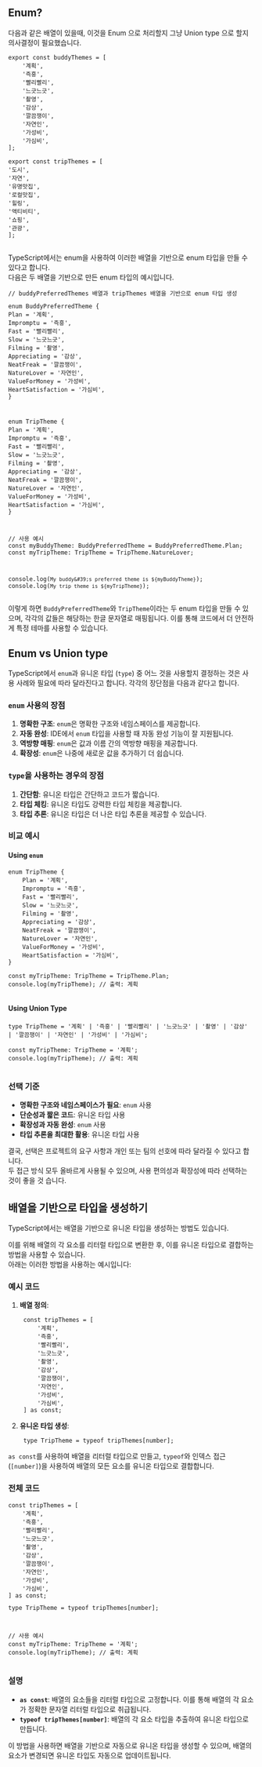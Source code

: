 <h2>Enum?</h2>
<p>다음과 같은 배열이 있을때, 이것을 Enum 으로 처리할지 그냥 Union type 으로 할지 의사결정이 필요했습니다.</p>
<pre><code class="language-ts">export const buddyThemes = [
    &#39;계획&#39;,
    &#39;즉흥&#39;,
    &#39;빨리빨리&#39;,
    &#39;느긋느긋&#39;,
    &#39;촬영&#39;,
    &#39;감상&#39;,
    &#39;깔끔쟁이&#39;,
    &#39;자연인&#39;,
    &#39;가성비&#39;,
    &#39;가심비&#39;,
];
<p>export const tripThemes = [
'도시',
'자연',
'유명맛집',
'로컬맛집',
'힐링',
'액티비티',
'쇼핑',
'관광',
];</code></pre></p>
<p>TypeScript에서는 enum을 사용하여 이러한 배열을 기반으로 enum 타입을 만들 수 있다고 합니다.<br>다음은 두 배열을 기반으로 만든 enum 타입의 예시입니다.</p>
<pre><code class="language-typescript">// buddyPreferredThemes 배열과 tripThemes 배열을 기반으로 enum 타입 생성
<p>enum BuddyPreferredTheme {
Plan = '계획',
Impromptu = '즉흥',
Fast = '빨리빨리',
Slow = '느긋느긋',
Filming = '촬영',
Appreciating = '감상',
NeatFreak = '깔끔쟁이',
NatureLover = '자연인',
ValueForMoney = '가성비',
HeartSatisfaction = '가심비',
}</p>
<p>enum TripTheme {
Plan = '계획',
Impromptu = '즉흥',
Fast = '빨리빨리',
Slow = '느긋느긋',
Filming = '촬영',
Appreciating = '감상',
NeatFreak = '깔끔쟁이',
NatureLover = '자연인',
ValueForMoney = '가성비',
HeartSatisfaction = '가심비',
}</p>
<p>// 사용 예시
const myBuddyTheme: BuddyPreferredTheme = BuddyPreferredTheme.Plan;
const myTripTheme: TripTheme = TripTheme.NatureLover;</p>
<p>console.log(<code>My buddy&amp;#39;s preferred theme is ${myBuddyTheme}</code>);
console.log(<code>My trip theme is ${myTripTheme}</code>);</code></pre></p>
<p>이렇게 하면 <code>BuddyPreferredTheme</code>와 <code>TripTheme</code>이라는 두 enum 타입을 만들 수 있으며, 각각의 값들은 해당하는 한글 문자열로 매핑됩니다. 이를 통해 코드에서 더 안전하게 특정 테마를 사용할 수 있습니다.</p>
<h2>Enum vs Union type</h2>
<p>TypeScript에서 <code>enum</code>과 유니온 타입 (<code>type</code>) 중 어느 것을 사용할지 결정하는 것은 사용 사례와 필요에 따라 달라진다고 합니다. 각각의 장단점을 다음과 같다고 합니다.</p>
<h3><code>enum</code> 사용의 장점</h3>
<ol>
<li><strong>명확한 구조</strong>: <code>enum</code>은 명확한 구조와 네임스페이스를 제공합니다.</li>
<li><strong>자동 완성</strong>: IDE에서 <code>enum</code> 타입을 사용할 때 자동 완성 기능이 잘 지원됩니다.</li>
<li><strong>역방향 매핑</strong>: <code>enum</code>은 값과 이름 간의 역방향 매핑을 제공합니다.</li>
<li><strong>확장성</strong>: <code>enum</code>은 나중에 새로운 값을 추가하기 더 쉽습니다.</li>
</ol>
<h3><code>type</code>을 사용하는 경우의 장점</h3>
<ol>
<li><strong>간단함</strong>: 유니온 타입은 간단하고 코드가 짧습니다.</li>
<li><strong>타입 체킹</strong>: 유니온 타입도 강력한 타입 체킹을 제공합니다.</li>
<li><strong>타입 추론</strong>: 유니온 타입은 더 나은 타입 추론을 제공할 수 있습니다.</li>
</ol>
<h3>비교 예시</h3>
<h4>Using <code>enum</code></h4>
<pre><code class="language-typescript">enum TripTheme {
    Plan = &#39;계획&#39;,
    Impromptu = &#39;즉흥&#39;,
    Fast = &#39;빨리빨리&#39;,
    Slow = &#39;느긋느긋&#39;,
    Filming = &#39;촬영&#39;,
    Appreciating = &#39;감상&#39;,
    NeatFreak = &#39;깔끔쟁이&#39;,
    NatureLover = &#39;자연인&#39;,
    ValueForMoney = &#39;가성비&#39;,
    HeartSatisfaction = &#39;가심비&#39;,
}
<p>const myTripTheme: TripTheme = TripTheme.Plan;
console.log(myTripTheme); // 출력: 계획</code></pre></p>
<h4>Using Union Type</h4>
<pre><code class="language-typescript">type TripTheme = &#39;계획&#39; | &#39;즉흥&#39; | &#39;빨리빨리&#39; | &#39;느긋느긋&#39; | &#39;촬영&#39; | &#39;감상&#39; | &#39;깔끔쟁이&#39; | &#39;자연인&#39; | &#39;가성비&#39; | &#39;가심비&#39;;
<p>const myTripTheme: TripTheme = '계획';
console.log(myTripTheme); // 출력: 계획</code></pre></p>
<h3>선택 기준</h3>
<ul>
<li><strong>명확한 구조와 네임스페이스가 필요</strong>: <code>enum</code> 사용</li>
<li><strong>단순성과 짧은 코드</strong>: 유니온 타입 사용</li>
<li><strong>확장성과 자동 완성</strong>: <code>enum</code> 사용</li>
<li><strong>타입 추론을 최대한 활용</strong>: 유니온 타입 사용</li>
</ul>
<p>결국, 선택은 프로젝트의 요구 사항과 개인 또는 팀의 선호에 따라 달라질 수 있다고 합니다.<br>두 접근 방식 모두 올바르게 사용될 수 있으며, 사용 편의성과 확장성에 따라 선택하는 것이 좋을 것 습니다.</p>
<h2>배열을 기반으로 타입을 생성하기</h2>
<p>TypeScript에서는 배열을 기반으로 유니온 타입을 생성하는 방법도 있습니다.</p>
<p>이를 위해 배열의 각 요소를 리터럴 타입으로 변환한 후, 이를 유니온 타입으로 결합하는 방법을 사용할 수 있습니다.<br>아래는 이러한 방법을 사용하는 예시입니다:</p>
<h3>예시 코드</h3>
<ol>
<li><p><strong>배열 정의</strong>:</p>
<pre><code class="language-typescript"> const tripThemes = [
     &#39;계획&#39;,
     &#39;즉흥&#39;,
     &#39;빨리빨리&#39;,
     &#39;느긋느긋&#39;,
     &#39;촬영&#39;,
     &#39;감상&#39;,
     &#39;깔끔쟁이&#39;,
     &#39;자연인&#39;,
     &#39;가성비&#39;,
     &#39;가심비&#39;,
 ] as const;</code></pre>
</li>
<li><p><strong>유니온 타입 생성</strong>:</p>
<pre><code class="language-typescript"> type TripTheme = typeof tripThemes[number];</code></pre>
</li>
</ol>
<p><code>as const</code>를 사용하여 배열을 리터럴 타입으로 만들고, <code>typeof</code>와 인덱스 접근 (<code>[number]</code>)을 사용하여 배열의 모든 요소를 유니온 타입으로 결합합니다.</p>
<h3>전체 코드</h3>
<pre><code class="language-typescript">const tripThemes = [
    &#39;계획&#39;,
    &#39;즉흥&#39;,
    &#39;빨리빨리&#39;,
    &#39;느긋느긋&#39;,
    &#39;촬영&#39;,
    &#39;감상&#39;,
    &#39;깔끔쟁이&#39;,
    &#39;자연인&#39;,
    &#39;가성비&#39;,
    &#39;가심비&#39;,
] as const;
<p>type TripTheme = typeof tripThemes[number];</p>
<p>// 사용 예시
const myTripTheme: TripTheme = '계획';
console.log(myTripTheme); // 출력: 계획</code></pre></p>
<h3>설명</h3>
<ul>
<li><strong><code>as const</code></strong>: 배열의 요소들을 리터럴 타입으로 고정합니다. 이를 통해 배열의 각 요소가 정확한 문자열 리터럴 타입으로 취급됩니다.</li>
<li><strong><code>typeof tripThemes[number]</code></strong>: 배열의 각 요소 타입을 추출하여 유니온 타입으로 만듭니다.</li>
</ul>
<p>이 방법을 사용하면 배열을 기반으로 자동으로 유니온 타입을 생성할 수 있으며, 배열의 요소가 변경되면 유니온 타입도 자동으로 업데이트됩니다.</p>